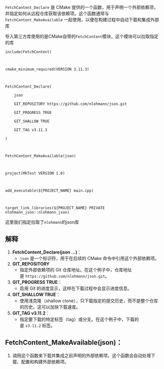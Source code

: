 `FetchContent_Declare` 是 CMake 提供的一个函数，用于声明一个外部依赖项，并指定如何从远程仓库获取该依赖项。这个函数通常与 `FetchContent_MakeAvailable` 一起使用，以便在构建过程中自动下载和集成外部库


导入第三方库使用的是CMake自带的`FetchContent`模块，这个模块可以拉取指定的库
```
include(FetchContent)

  

cmake_minimum_required(VERSION 3.11.3)

  

FetchContent_Declare(

    json

    GIT_REPOSITORY https://github.com/nlohmann/json.git

    GIT_PROGRESS TRUE

    GIT_SHALLOW TRUE

    GIT_TAG v3.11.3

)

  

FetchContent_MakeAvailable(json)

  

project(MkTest VERSION 1.0)

  

add_executable(${PROJECT_NAME} main.cpp)

  

target_link_libraries(${PROJECT_NAME} PRIVATE nlohmann_json::nlohmann_json)
```
这里我们指定拉取了`nlohmann`的json库

## 解释

1. **FetchContent_Declare(json ...)**：
    - `json` 是一个标识符，用于在后续的 CMake 命令中引用这个外部依赖项。
2. **GIT_REPOSITORY**
    - 指定外部依赖项的 Git 仓库地址。在这个例子中，仓库地址是 `https://github.com/nlohmann/json.git`。
3. **GIT_PROGRESS TRUE**：
    - 启用 Git 的进度显示，这样在下载过程中会显示进度信息。
4. **GIT_SHALLOW TRUE**：
    - 使用浅克隆（shallow clone），只下载指定的提交历史，而不是整个仓库的历史。这可以加快下载速度。
5. **GIT_TAG v3.11.2**：
    - 指定要下载的特定标签（tag）或分支。在这个例子中，下载的是 `v3.11.2` 标签。


## **FetchContent_MakeAvailable(json)**：
1. 调用这个函数来下载并集成之前声明的外部依赖项。这个函数会自动处理下载、配置和构建外部依赖项。